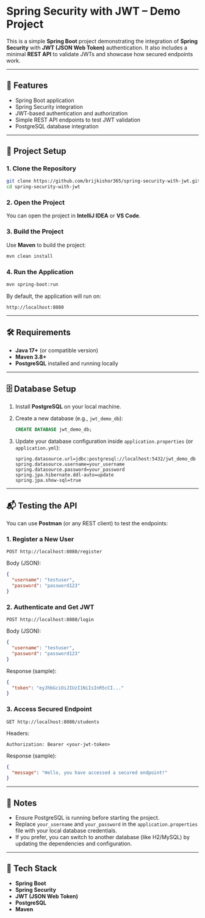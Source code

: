 # Spring Security with JWT – Demo Project

This is a simple **Spring Boot** project demonstrating the integration of **Spring Security** with **JWT (JSON Web Token)** authentication. It also includes a minimal **REST API** to validate JWTs and showcase how secured endpoints work.

---

## 🚀 Features

* Spring Boot application
* Spring Security integration
* JWT-based authentication and authorization
* Simple REST API endpoints to test JWT validation
* PostgreSQL database integration

---

## 📂 Project Setup

### 1. Clone the Repository

```bash
git clone https://github.com/brijkishor365/spring-security-with-jwt.git
cd spring-security-with-jwt
```

### 2. Open the Project

You can open the project in **IntelliJ IDEA** or **VS Code**.

### 3. Build the Project

Use **Maven** to build the project:

```bash
mvn clean install
```

### 4. Run the Application

```bash
mvn spring-boot:run
```

By default, the application will run on:

```
http://localhost:8080
```

---

## 🛠️ Requirements

* **Java 17+** (or compatible version)
* **Maven 3.8+**
* **PostgreSQL** installed and running locally

---

## 🗄️ Database Setup

1. Install **PostgreSQL** on your local machine.
2. Create a new database (e.g., `jwt_demo_db`):

   ```sql
   CREATE DATABASE jwt_demo_db;
   ```
3. Update your database configuration inside `application.properties` (or `application.yml`):

   ```properties
   spring.datasource.url=jdbc:postgresql://localhost:5432/jwt_demo_db
   spring.datasource.username=your_username
   spring.datasource.password=your_password
   spring.jpa.hibernate.ddl-auto=update
   spring.jpa.show-sql=true
   ```

---

## 📬 Testing the API

You can use **Postman** (or any REST client) to test the endpoints:

### 1. Register a New User

```
POST http://localhost:8080/register
```

Body (JSON):

```json
{
  "username": "testuser",
  "password": "password123"
}
```

### 2. Authenticate and Get JWT

```
POST http://localhost:8080/login
```

Body (JSON):

```json
{
  "username": "testuser",
  "password": "password123"
}
```

Response (sample):

```json
{
  "token": "eyJhbGciOiJIUzI1NiIsInR5cCI..."
}
```

### 3. Access Secured Endpoint

```
GET http://localhost:8080/students
```

Headers:

```
Authorization: Bearer <your-jwt-token>
```

Response (sample):

```json
{
  "message": "Hello, you have accessed a secured endpoint!"
}
```

---

## 📖 Notes

* Ensure PostgreSQL is running before starting the project.
* Replace `your_username` and `your_password` in the `application.properties` file with your local database credentials.
* If you prefer, you can switch to another database (like H2/MySQL) by updating the dependencies and configuration.

---

## 📌 Tech Stack

* **Spring Boot**
* **Spring Security**
* **JWT (JSON Web Token)**
* **PostgreSQL**
* **Maven**
